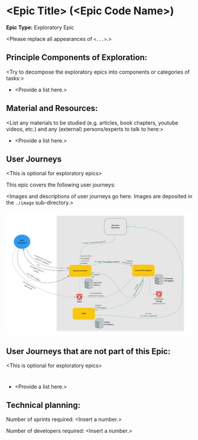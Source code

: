 # \<Epic Title\> (\<Epic Code Name\>)
**Epic Type:** Exploratory Epic

\<Please replace all appearances of `<...>`.\>

## Principle Components of Exploration:

\<Try to decompose the exploratory epics into components or categories of tasks:\>

- \<Provide a list here.\>


## Material and Resources:

\<List any materials to be studied (e.g. articles, book chapters, youtube videos, etc.) and any (external) persons/experts to talk to here:\>

- \<Provide a list here.\>

## User Journeys

\<This is optional for exploratory epics\>

This epic covers the following user journeys:

\<Images and descriptions of user journeys go here. Images are deposited in the `./image` sub-directory.\>


![\<Example Image\>](./images/data_upload.jpg)

## User Journeys that are not part of this Epic:
\<This is optional for exploratory epics\>
#
- \<Provide a list here.\>

## Technical planning:

Number of sprints required: \<Insert a number.\>

Number of developers required: \<Insert a number.\>
